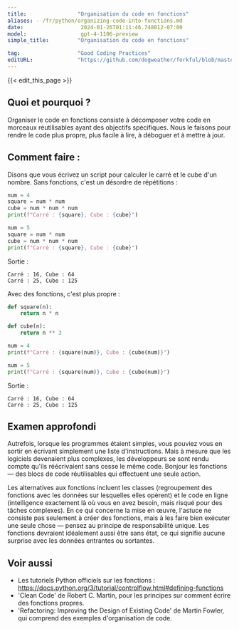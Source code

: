 ```yaml
---
title:                "Organisation du code en fonctions"
aliases: - /fr/python/organizing-code-into-functions.md
date:                  2024-01-26T01:11:46.748012-07:00
model:                 gpt-4-1106-preview
simple_title:         "Organisation du code en fonctions"

tag:                  "Good Coding Practices"
editURL:              "https://github.com/dogweather/forkful/blob/master/content/fr/python/organizing-code-into-functions.md"
---
```


{{< edit_this_page >}}

## Quoi et pourquoi ?
Organiser le code en fonctions consiste à décomposer votre code en morceaux réutilisables ayant des objectifs spécifiques. Nous le faisons pour rendre le code plus propre, plus facile à lire, à déboguer et à mettre à jour.

## Comment faire :
Disons que vous écrivez un script pour calculer le carré et le cube d'un nombre. Sans fonctions, c'est un désordre de répétitions :

```Python
num = 4
square = num * num
cube = num * num * num
print(f"Carré : {square}, Cube : {cube}")

num = 5
square = num * num
cube = num * num * num
print(f"Carré : {square}, Cube : {cube}")
```
Sortie :
```
Carré : 16, Cube : 64
Carré : 25, Cube : 125
```

Avec des fonctions, c'est plus propre :

```Python
def square(n):
    return n * n

def cube(n):
    return n ** 3

num = 4
print(f"Carré : {square(num)}, Cube : {cube(num)}")

num = 5
print(f"Carré : {square(num)}, Cube : {cube(num)}")
```
Sortie :
```
Carré : 16, Cube : 64
Carré : 25, Cube : 125
```

## Examen approfondi
Autrefois, lorsque les programmes étaient simples, vous pouviez vous en sortir en écrivant simplement une liste d'instructions. Mais à mesure que les logiciels devenaient plus complexes, les développeurs se sont rendu compte qu'ils réécrivaient sans cesse le même code. Bonjour les fonctions — des blocs de code réutilisables qui effectuent une seule action.

Les alternatives aux fonctions incluent les classes (regroupement des fonctions avec les données sur lesquelles elles opèrent) et le code en ligne (intelligence exactement là où vous en avez besoin, mais risqué pour des tâches complexes). En ce qui concerne la mise en œuvre, l'astuce ne consiste pas seulement à créer des fonctions, mais à les faire bien exécuter une seule chose — pensez au principe de responsabilité unique. Les fonctions devraient idéalement aussi être sans état, ce qui signifie aucune surprise avec les données entrantes ou sortantes.

## Voir aussi
- Les tutoriels Python officiels sur les fonctions : https://docs.python.org/3/tutorial/controlflow.html#defining-functions
- 'Clean Code' de Robert C. Martin, pour les principes sur comment écrire des fonctions propres.
- 'Refactoring: Improving the Design of Existing Code' de Martin Fowler, qui comprend des exemples d'organisation de code.
